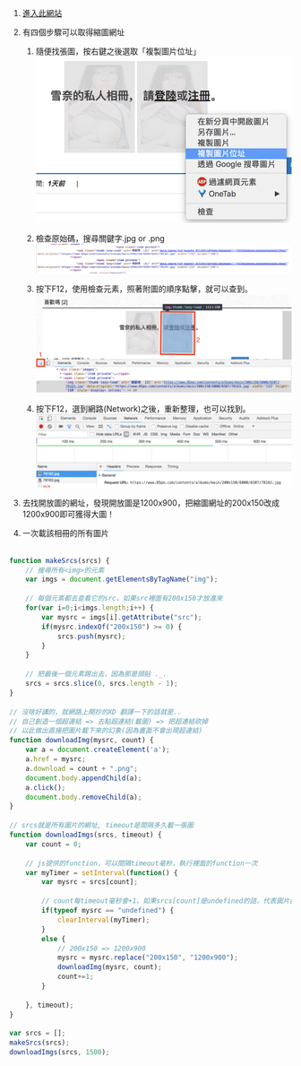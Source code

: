 1. [進入此網站](https://www.85po.com/albums/6507/xi-huan-ma5/)

2. 有四個步驟可以取得縮圖網址
	1. 隨便找張圖，按右鍵之後選取「複製圖片位址」
	![method1](./imgs/method1.png)

	2. 檢查原始碼，搜尋關鍵字.jpg or .png
	![method2](./imgs/method2.png)
	
	3. 按下F12，使用檢查元素，照著附圖的順序點擊，就可以查到。
	![method3](./imgs/method3.png)
	
	4. 按下F12，選到網路(Network)之後，重新整理，也可以找到。
	![method4](./imgs/method4.png)

3. 去找開放圖的網址，發現開放圖是1200x900，把縮圖網址的200x150改成1200x900即可獲得大圖！

4. 一次載該相冊的所有圖片
```javascript

function makeSrcs(srcs) {
    // 搜尋所有<img>的元素
    var imgs = document.getElementsByTagName("img");

    // 每個元素都去查看它的src，如果src裡面有200x150才放進來
    for(var i=0;i<imgs.length;i++) {
        var mysrc = imgs[i].getAttribute("src");
        if(mysrc.indexOf("200x150") >= 0) {
            srcs.push(mysrc);
        }
    }

    // 把最後一個元素踢出去，因為那是頭貼 ._.
    srcs = srcs.slice(0, srcs.length - 1);
}

// 沒啥好講的，就網路上開抄的XD 翻譯一下的話就是..
// 自己創造一個超連結 => 去點超連結(載圖) => 把超連結砍掉
// 以此做出直接把圖片載下來的幻象(因為畫面不會出現超連結)
function downloadImg(mysrc, count) {
    var a = document.createElement('a');
    a.href = mysrc;
    a.download = count + ".png";
    document.body.appendChild(a);
    a.click();
    document.body.removeChild(a);
}

// srcs就是所有圖片的網址, timeout是間隔多久載一張圖
function downloadImgs(srcs, timeout) {
    var count = 0;

    // js提供的function，可以間隔timeout毫秒，執行裡面的function一次
    var myTimer = setInterval(function() { 
        var mysrc = srcs[count];

        // count每timeout毫秒會+1，如果srcs[count]是undefined的話，代表圖片都載完了
        if(typeof mysrc == "undefined") {
            clearInterval(myTimer);
        }
        else {
            // 200x150 => 1200x900
            mysrc = mysrc.replace("200x150", "1200x900");
            downloadImg(mysrc, count);
            count+=1;
        }

    }, timeout);
}

var srcs = [];
makeSrcs(srcs);
downloadImgs(srcs, 1500);

```

